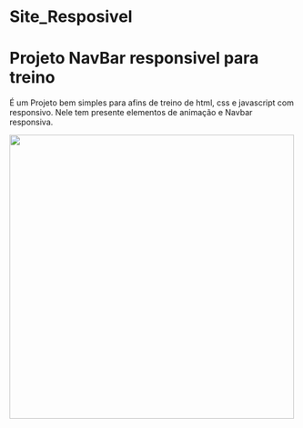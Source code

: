 # Site_Resposivel
<h1>Projeto NavBar responsivel para treino</h1>
<p>É um Projeto bem simples para afins de treino de html, css e javascript com responsivo. Nele tem presente elementos de animação e Navbar responsiva.</p>
<img src="" width=500px>
